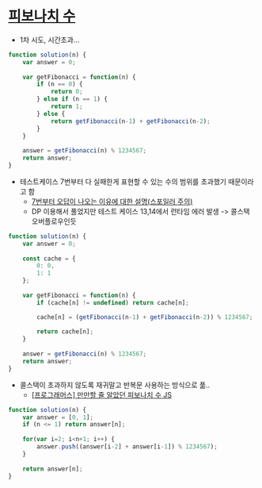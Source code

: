 # [피보나치 수](https://programmers.co.kr/learn/courses/30/lessons/12945)

* 1차 시도, 시간초과...

```javascript
function solution(n) {
    var answer = 0;
    
    var getFibonacci = function(n) {
        if (n == 0) {
            return 0;
        } else if (n == 1) {
            return 1;
        } else {
            return getFibonacci(n-1) + getFibonacci(n-2);
        }    
    }
    
    answer = getFibonacci(n) % 1234567;
    return answer;
}
```

* 테스트케이스 7번부터 다 실패한게 표현할 수 있는 수의 범위를 초과했기 때문이라고 함
  * [7번부터 오답이 나오는 이유에 대한 설명(스포일러 주의)](https://programmers.co.kr/questions/11991)
  * DP 이용해서 풀었지만 테스트 케이스 13,14에서 런타임 에러 발생 -> 콜스택 오버플로우인듯

```js
function solution(n) {
    var answer = 0;
    
    const cache = {
        0: 0,
        1: 1
    };
    
    var getFibonacci = function(n) {
        if (cache[n] != undefined) return cache[n];

        cache[n] = (getFibonacci(n-1) + getFibonacci(n-2)) % 1234567;
        
        return cache[n];
    }
    
    answer = getFibonacci(n) % 1234567;
    return answer;
}
```

* 콜스택이 초과하지 않도록 재귀말고 반복문 사용하는 방식으로 풂..
  * [[프로그래머스] 만만할 줄 알았던 피보나치 수 JS](https://jireh.tistory.com/14)

```js
function solution(n) {
    var answer = [0, 1];
    if (n <= 1) return answer[n];
    
    for(var i=2; i<n+1; i++) {
        answer.push((answer[i-2] + answer[i-1]) % 1234567);
    }
    
    return answer[n];
}
```